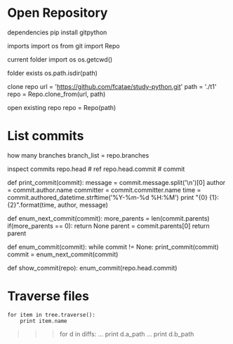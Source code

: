 
# Open Repository

dependencies
    pip install gitpython

imports
    import os
    from git import Repo

current folder
    import os
    os.getcwd()

folder exists
    os.path.isdir(path)

clone repo
    url = 'https://github.com/fcatae/study-python.git'
    path = './t1'
    repo = Repo.clone_from(url, path)

open existing repo
    repo = Repo(path)


# List commits

how many branches
    branch_list = repo.branches

inspect commits
    repo.head          # ref
    repo.head.commit   # commit


def print_commit(commit):
    message = commit.message.split('\n')[0]
    author = commit.author.name
    committer = commit.committer.name
    time = commit.authored_datetime.strftime('%Y-%m-%d %H:%M')
    print "{0} {1}: {2}".format(time, author, message)

def enum_next_commit(commit):
    more_parents = len(commit.parents)
    if(more_parents == 0):
        return None
    parent = commit.parents[0]
    return parent

def enum_commit(commit):
    while commit != None:
        print_commit(commit)
        commit = enum_next_commit(commit)

def show_commit(repo):
    enum_commit(repo.head.commit)        


# Traverse files

    for item in tree.traverse():
        print item.name

>>> for d in diffs:
...   print d.a_path
...   print d.b_path